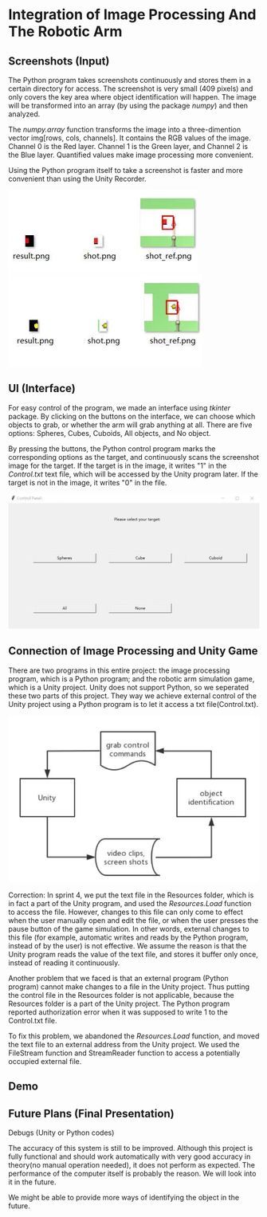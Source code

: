 # Integration of Image Processing And The Robotic Arm

## Screenshots (Input)

The Python program takes screenshots continuously and stores them in a certain directory for access. 
The screenshot is very small (409 pixels) and only covers the key area where object identification will happen.
The image will be transformed into an array (by using the package *numpy*) and then analyzed.

The *numpy.array* function transforms the image into a three-dimention vector img[rows, cols, channels].
It contains the RGB values of the image.
Channel 0 is the Red layer. Channel 1 is the Green layer, and Channel 2 is the Blue layer.
Quantified values make image processing more convenient.

Using the Python program itself to take a screenshot is faster and more convenient than using the Unity Recorder.

![Cuboid](https://github.com/lijinlunbeng/Project-RobotArm-/blob/main/images/14.jpg)
![Sphere](https://github.com/lijinlunbeng/Project-RobotArm-/blob/main/images/15.jpg)


## UI (Interface)

For easy control of the program, we made an interface using *tkinter* package. By clicking on the buttons 
on the interface, we can choose which objects to grab, or whether the arm will grab anything at all.
There are five options: Spheres, Cubes, Cuboids, All objects, and No object.

By pressing the buttons, the Python control program marks the corresponding options as the target, and 
continuously scans the screenshot image for the target. If the target is in the image, it writes "1" in the 
*Control.txt* text file, which will be accessed by the Unity program later. If the target is not in the
image, it writes "0" in the file.

![User Interface](https://github.com/lijinlunbeng/Project-RobotArm-/blob/main/images/16.jpg)

## Connection of Image Processing and Unity Game

There are two programs in this entire project: the image processing program, which is a Python program; and 
the robotic arm simulation game, which is a Unity project. Unity does not support Python, so we seperated 
these two parts of this project. They way we achieve external control of the Unity project using a Python 
program is to let it access a txt file(Control.txt). 

![Integration Plan](https://github.com/lijinlunbeng/Project-RobotArm-/blob/main/images/13.jpg)

Correction: In sprint 4, we put the text file in the Resources folder, which is in fact a part of the Unity
program, and used the *Resources.Load* function to access the file. However, changes to this file can only
come to effect when the user manually open and edit the file, or when the user presses the pause button 
of the game simulation. In other words, external changes to this file (for example, automatic writes and 
reads by the Python program, instead of by the user) is not effective. We assume the reason is that the 
Unity program reads the value of the text file, and stores it buffer only once, instead of reading it 
continuously. 

Another problem that we faced is that an external program (Python program) cannot make changes to a file
in the Unity project. Thus putting the control file in the Resources folder is not applicable, because 
the Resources folder is a part of the Unity project. The Python program reported authorization error when
it was supposed to write 1 to the Control.txt file.

To fix this problem, we abandoned the *Resources.Load* function, and moved the text file to an external
address from the Unity project. We used the FileStream function and StreamReader function to access a 
potentially occupied external file.


## Demo

## Future Plans (Final Presentation)

Debugs (Unity or Python codes)

The accuracy of this system is still to be improved. Although this project is fully functional and should
work automatically with very good accuracy in theory(no manual operation needed), it does not perform 
as expected. The performance of the computer itself is probably the reason. We will look into it in the 
future.

We might be able to provide more ways of identifying the object in the future.